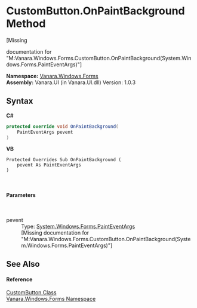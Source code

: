 # CustomButton.OnPaintBackground Method 
 

\[Missing <summary> documentation for "M:Vanara.Windows.Forms.CustomButton.OnPaintBackground(System.Windows.Forms.PaintEventArgs)"\]

**Namespace:**&nbsp;<a href="c580cf52-4028-70db-28d0-f9b1abc03861">Vanara.Windows.Forms</a><br />**Assembly:**&nbsp;Vanara.UI (in Vanara.UI.dll) Version: 1.0.3

## Syntax

**C#**<br />
``` C#
protected override void OnPaintBackground(
	PaintEventArgs pevent
)
```

**VB**<br />
``` VB
Protected Overrides Sub OnPaintBackground ( 
	pevent As PaintEventArgs
)
```

<br />

#### Parameters
&nbsp;<dl><dt>pevent</dt><dd>Type: <a href="http://msdn2.microsoft.com/en-us/library/1yfbfys7" target="_blank">System.Windows.Forms.PaintEventArgs</a><br />\[Missing <param name="pevent"/> documentation for "M:Vanara.Windows.Forms.CustomButton.OnPaintBackground(System.Windows.Forms.PaintEventArgs)"\]</dd></dl>

## See Also


#### Reference
<a href="ceaad379-618b-53c3-677f-6e97494acb27">CustomButton Class</a><br /><a href="c580cf52-4028-70db-28d0-f9b1abc03861">Vanara.Windows.Forms Namespace</a><br />